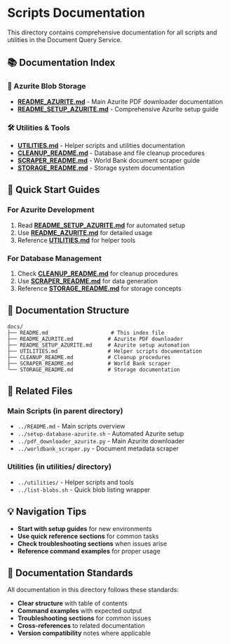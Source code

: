 # Scripts Documentation

This directory contains comprehensive documentation for all scripts and utilities in the Document Query Service.

## 📚 Documentation Index

### 🔵 Azurite Blob Storage

- **[README_AZURITE.md](README_AZURITE.md)** - Main Azurite PDF downloader documentation
- **[README_SETUP_AZURITE.md](README_SETUP_AZURITE.md)** - Comprehensive Azurite setup guide

### 🛠️ Utilities & Tools

- **[UTILITIES.md](UTILITIES.md)** - Helper scripts and utilities documentation
- **[CLEANUP_README.md](CLEANUP_README.md)** - Database and file cleanup procedures
- **[SCRAPER_README.md](SCRAPER_README.md)** - World Bank document scraper guide
- **[STORAGE_README.md](STORAGE_README.md)** - Storage system documentation

## 🚀 Quick Start Guides

### For Azurite Development

1. Read **[README_SETUP_AZURITE.md](README_SETUP_AZURITE.md)** for automated setup
2. Use **[README_AZURITE.md](README_AZURITE.md)** for detailed usage
3. Reference **[UTILITIES.md](UTILITIES.md)** for helper tools

### For Database Management

1. Check **[CLEANUP_README.md](CLEANUP_README.md)** for cleanup procedures
2. Use **[SCRAPER_README.md](SCRAPER_README.md)** for data generation
3. Reference **[STORAGE_README.md](STORAGE_README.md)** for storage concepts

## 📁 Documentation Structure

```
docs/
├── README.md                    # This index file
├── README_AZURITE.md           # Azurite PDF downloader
├── README_SETUP_AZURITE.md     # Azurite setup automation
├── UTILITIES.md                # Helper scripts documentation
├── CLEANUP_README.md           # Cleanup procedures
├── SCRAPER_README.md           # World Bank scraper
└── STORAGE_README.md           # Storage documentation
```

## 🔗 Related Files

### Main Scripts (in parent directory)

- `../README.md` - Main scripts overview
- `../setup-database-azurite.sh` - Automated Azurite setup
- `../pdf_downloader_azurite.py` - Main Azurite downloader
- `../worldbank_scraper.py` - Document metadata scraper

### Utilities (in utilities/ directory)

- `../utilities/` - Helper scripts and tools
- `../list-blobs.sh` - Quick blob listing wrapper

## 💡 Navigation Tips

- **Start with setup guides** for new environments
- **Use quick reference sections** for common tasks
- **Check troubleshooting sections** when issues arise
- **Reference command examples** for proper usage

## 📝 Documentation Standards

All documentation in this directory follows these standards:

- **Clear structure** with table of contents
- **Command examples** with expected output
- **Troubleshooting sections** for common issues
- **Cross-references** to related documentation
- **Version compatibility** notes where applicable
